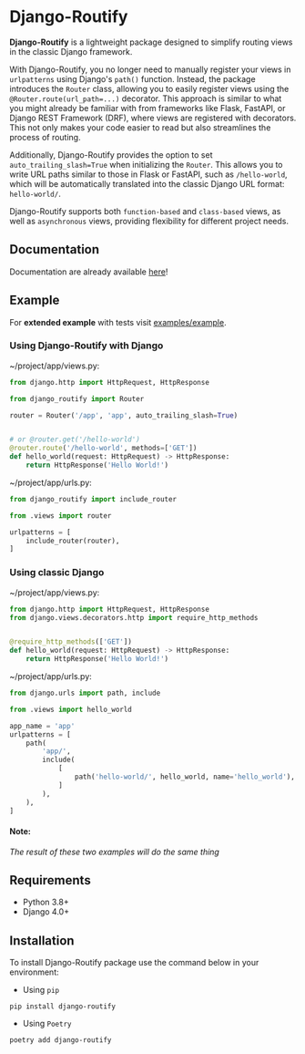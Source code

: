 # Django-Routify
**Django-Routify** is a lightweight package designed to simplify routing views in the classic Django framework.

With Django-Routify, you no longer need to manually register your views in `urlpatterns` using Django's `path()` function. Instead, the package introduces the `Router` class, allowing you to easily register views using the `@Router.route(url_path=...)` decorator. This approach is similar to what you might already be familiar with from frameworks like Flask, FastAPI, or Django REST Framework (DRF), where views are registered with decorators. This not only makes your code easier to read but also streamlines the process of routing.

Additionally, Django-Routify provides the option to set `auto_trailing_slash=True` when initializing the `Router`. This allows you to write URL paths similar to those in Flask or FastAPI, such as `/hello-world`, which will be automatically translated into the classic Django URL format: `hello-world/`.

Django-Routify supports both `function-based` and `class-based` views, as well as `asynchronous` views, providing flexibility for different project needs. 

## Documentation
Documentation are already available [here](https://vitaliypopel.github.io/django-routify-docs/homepage)!

## Example
For **extended example** with tests visit [examples/example](https://github.com/vitaliypopel/django-routify/tree/main/examples/example).

### Using Django-Routify with Django

~/project/app/views.py:
```python
from django.http import HttpRequest, HttpResponse

from django_routify import Router

router = Router('/app', 'app', auto_trailing_slash=True)


# or @router.get('/hello-world')
@router.route('/hello-world', methods=['GET'])
def hello_world(request: HttpRequest) -> HttpResponse:
    return HttpResponse('Hello World!')
```

~/project/app/urls.py:
```python
from django_routify import include_router

from .views import router

urlpatterns = [
    include_router(router),
]
```

### Using classic Django

~/project/app/views.py:
```python
from django.http import HttpRequest, HttpResponse
from django.views.decorators.http import require_http_methods


@require_http_methods(['GET'])
def hello_world(request: HttpRequest) -> HttpResponse:
    return HttpResponse('Hello World!')
```

~/project/app/urls.py:
```python
from django.urls import path, include

from .views import hello_world

app_name = 'app'
urlpatterns = [
    path(
        'app/',
        include(
            [
                path('hello-world/', hello_world, name='hello_world'),
            ]
        ),
    ),
]
```

#### Note:
_The result of these two examples will do the same thing_

## Requirements
- Python 3.8+
- Django 4.0+

## Installation
To install Django-Routify package use the command below in your environment:

- Using `pip`
```shell
pip install django-routify
```

- Using `Poetry`
```shell
poetry add django-routify
```
